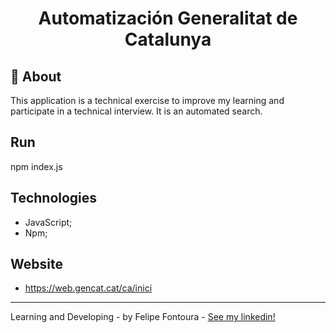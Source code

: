 <h1 align="center">
    Automatización Generalitat de Catalunya
</h1>

 ## :page_with_curl: About
 This application is a technical exercise to improve my learning and participate in a technical interview.
 It is an automated search.

 ## Run

npm index.js

## Technologies

- JavaScript;
- Npm;

## Website

- https://web.gencat.cat/ca/inici

---
Learning and Developing - by Felipe Fontoura - [See my linkedin!](https://www.linkedin.com/in/fontourafelipe/) 
